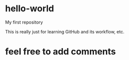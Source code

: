 # hello-world
My first repository

This is really just for learning GitHub and its workflow, etc.
# feel free to add comments

